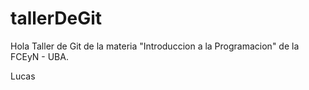 # tallerDeGit
Hola
Taller de Git de la materia "Introduccion a la Programacion" de la FCEyN - UBA.

Lucas 
